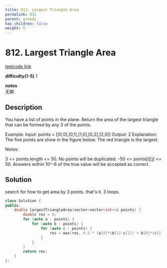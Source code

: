 ```yaml
---
title: 812. Largest Triangle Area
permalink: 812
parent: greedy
has_children: false
weight: 5
---
```

# 812. Largest Triangle Area
[leetcode link](https://leetcode.com/problems/largest-triangle-area/)

**difficulty(1-5)** 
1

**notes**   
无聊.

## Description
You have a list of points in the plane. Return the area of the largest triangle that can be formed by any 3 of the points.

Example:
Input: points = [[0,0],[0,1],[1,0],[0,2],[2,0]]
Output: 2
Explanation: 
The five points are show in the figure below. The red triangle is the largest.


Notes:

3 <= points.length <= 50.
No points will be duplicated.
 -50 <= points[i][j] <= 50.
Answers within 10^-6 of the true value will be accepted as correct.
 

## Solution
search for how to get area by 3 points. that's it.
3 loops.
```c++
class Solution {
public:
    double largestTriangleArea(vector<vector<int>>& points) {
        double res = 0;
        for (auto a : points) {
            for (auto b : points) {
                for (auto c : points) {
                    res = max(res, 0.5 * (a[0]*(b[1]-c[1]) + b[0]*(c[1] - a[1]) + c[0]*(a[1]-b[1])));
                }
            }
        }
        return res;
    }
};
```

